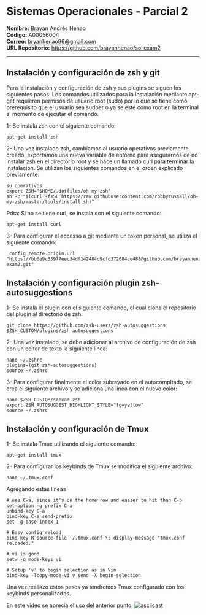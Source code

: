 # Sistemas Operacionales - Parcial 2
**Nombre:** Brayan Andrés Henao  
**Código:** A00056004  
**Correo:** bryanhenao96@gmail.com  
**URL Repositorio:** https://github.com/brayanhenao/so-exam2
___

## Instalación y configuración de zsh y git
Para la instalación y configuración de zsh y sus plugins se siguen los siguientes pasos:
Los comandos utilizados para la instalación mediante apt-get requieren permisos de usuario root (sudo) por lo que se tiene como prerequisito que el usuario sea sudoer o ya se esté como root en la terminal al momento de ejecutar el comando.

1- Se instala zsh con el siguiente comando:
```console
apt-get install zsh
```

2- Una vez instalado zsh, cambiamos al usuario operativos previamente creado, exportamos una nueva variable de entorno para asegurarnos de no instalar zsh en el directorio root y se hace un llamado curl para terminar la instalación. Se utilizan los siguientes comandos en el orden explicado previamente:
```console
su operativos
export ZSH="$HOME/.dotfiles/oh-my-zsh"
sh -c "$(curl -fsSL https://raw.githubusercontent.com/robbyrussell/oh-my-zsh/master/tools/install.sh)"
```

Pdta: Si no se tiene curl, se instala con el siguiente comando:
```console
apt-get install curl
```

3- Para configurar el accesso a git mediante un token personal, se utiliza el siguiente comando:
```console
 config remote.origin.url "https://bb6e9c33977eec34df142484d9cfd372084ce488@github.com/brayanhenao/so-exam2.git"
```

## Instalación y configuración plugin zsh-autosuggestions

1- Se instala el plugin con el siguiente comando, el cual clona el repositorio del plugin al directorio de zsh:
```console
git clone https://github.com/zsh-users/zsh-autosuggestions $ZSH_CUSTOM/plugins/zsh-autosuggestions
```

2- Una vez instalado, se debe adicionar al archivo de configuración de zsh con un editor de texto la siguiente línea:
```console
nano ~/.zshrc
plugins=(git zsh-autosuggestions)
source ~/.zshrc
```

3- Para configurar finalmente el color subrayado en el autocompltado, se crea el siguiente archivo y se adiciona una línea con el nuevo color:
```console
nano $ZSH_CUSTOM/soexam.zsh
export ZSH_AUTOSUGGEST_HIGHLIGHT_STYLE="fg=yellow"
source ~/.zshrc
```

## Instalación y configuración de Tmux

1- Se instala Tmux utilizando el siguiente comando:
```console
apt-get install tmux
```
2- Para configurar los keybinds de Tmux se modifica el siguiente archivo:
```console
nano ~/.tmux.conf
```
Agregando estas líneas
```
# use C-a, since it's on the home row and easier to hit than C-b
set-option -g prefix C-a
unbind-key C-a
bind-key C-a send-prefix
set -g base-index 1

# Easy config reload
bind-key R source-file ~/.tmux.conf \; display-message "tmux.conf reloaded."

# vi is good
setw -g mode-keys vi

# Setup 'v' to begin selection as in Vim
bind-key -Tcopy-mode-vi v send -X begin-selection
```
Una vez realiazo estos pasos ya tendremos Tmux configurado con los keybinds personalizados.

En este video se aprecia el uso del anterior punto:
[![asciicast](https://asciinema.org/a/179538.png)](https://asciinema.org/a/179538)



